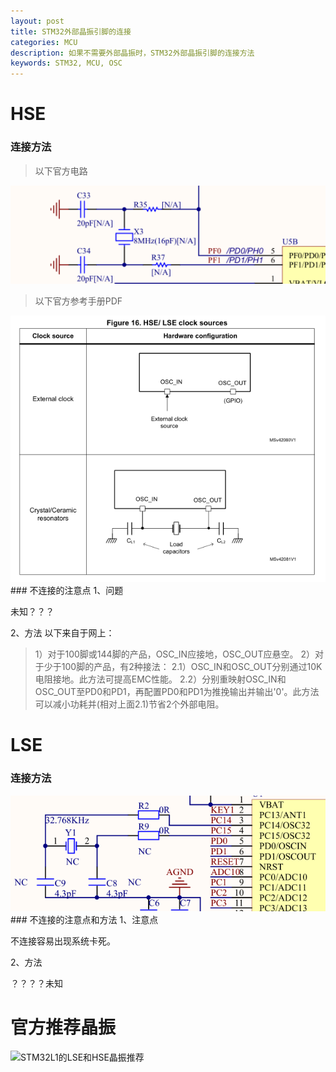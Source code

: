 ```yaml
---
layout: post
title: STM32外部晶振引脚的连接
categories: MCU
description: 如果不需要外部晶振时，STM32外部晶振引脚的连接方法
keywords: STM32, MCU, OSC
---
```


# HSE
### 连接方法
>以下官方电路

 <img src="/images/posts/2018-3-15-STM32-OSC-Pins-Connect/HSE_OSC.png" width="600" alt="STM32L1的HSE晶振连接方法" />

>以下官方参考手册PDF

 <img src="/images/posts/2018-3-15-STM32-OSC-Pins-Connect/HSE_LSE_ST.png" width="600" alt="STM32L1的HSE晶振连接方法" />
### 不连接的注意点
1、问题

未知？？？

2、方法
以下来自于网上：

>1）对于100脚或144脚的产品，OSC_IN应接地，OSC_OUT应悬空。
>2）对于少于100脚的产品，有2种接法：
>2.1）OSC_IN和OSC_OUT分别通过10K电阻接地。此方法可提高EMC性能。
>2.2）分别重映射OSC_IN和OSC_OUT至PD0和PD1，再配置PD0和PD1为推挽输出并输出'0'。此方法可以减小功耗并(相对上面2.1)节省2个外部电阻。

# LSE
### 连接方法
<img src="/images/posts/2018-3-15-STM32-OSC-Pins-Connect/LSE_OSC.png" width="600" alt="STM32L1的LSE晶振连接方法" />
### 不连接的注意点和方法
1、注意点

不连接容易出现系统卡死。

2、方法

？？？？未知

# 官方推荐晶振

<img src="/images/posts/2018-3-15-STM32-OSC-Pins-Connect/OSC_Recomanded.png" width="500" alt="STM32L1的LSE和HSE晶振推荐" />